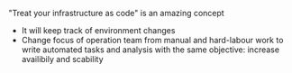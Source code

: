 "Treat your infrastructure as code" is an amazing concept
- It will keep track of environment changes
- Change focus of operation team from manual and hard-labour work to write automated tasks and analysis with the same objective: increase availibily and scability